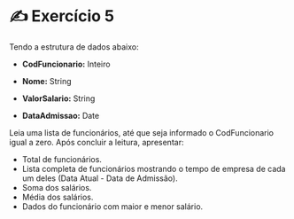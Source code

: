 # ✍️ Exercício 5
Tendo a estrutura de dados abaixo:

- **CodFuncionario:** Inteiro

- **Nome:** String

- **ValorSalario:** String

- **DataAdmissao:** Date


Leia uma lista de funcionários, até que seja informado o CodFuncionario igual a zero. Após concluir a leitura, apresentar:
- Total de funcionários.
- Lista completa de funcionários mostrando o tempo de empresa de cada um deles (Data Atual - Data de Admissão).
- Soma dos salários.
- Média dos salários.
- Dados do funcionário com maior e menor salário.

